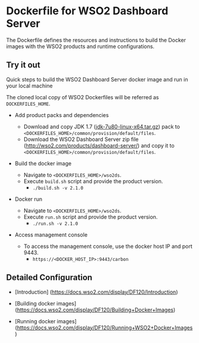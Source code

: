 # Dockerfile for WSO2 Dashboard Server #
The Dockerfile defines the resources and instructions to build the Docker images with the WSO2 products and runtime configurations.

## Try it out
Quick steps to build the WSO2 Dashboard Server docker image and run in your local machine

The cloned local copy of WSO2 Dockerfiles will be referred as `DOCKERFILES_HOME`.

* Add product packs and dependencies
    - Download and copy JDK 1.7 ([jdk-7u80-linux-x64.tar.gz](http://www.oracle.com/technetwork/java/javase/downloads/jdk7-downloads-1880260.html)) pack to `<DOCKERFILES_HOME>/common/provision/default/files`.
    - Download the WSO2 Dashboard Server zip file (http://wso2.com/products/dashboard-server/) and copy it to `<DOCKERFILES_HOME>/common/provision/default/files`.

* Build the docker image
    - Navigate to `<DOCKERFILES_HOME>/wso2ds`.
    - Execute `build.sh` script and provide the product version.
        + `./build.sh -v 2.1.0`

* Docker run
    - Navigate to `<DOCKERFILES_HOME>/wso2ds`.
    - Execute `run.sh` script and provide the product version.
        + `./run.sh -v 2.1.0`

* Access management console
    -  To access the management console, use the docker host IP and port 9443.
        + `https://<DOCKER_HOST_IP>:9443/carbon`

## Detailed Configuration

* [Introduction] (https://docs.wso2.com/display/DF120/Introduction)

* [Building docker images] (https://docs.wso2.com/display/DF120/Building+Docker+Images)

* [Running docker images] (https://docs.wso2.com/display/DF120/Running+WSO2+Docker+Images)
